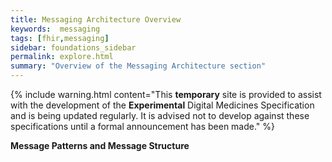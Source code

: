 ```yaml
---
title: Messaging Architecture Overview
keywords:  messaging
tags: [fhir,messaging]
sidebar: foundations_sidebar
permalink: explore.html
summary: "Overview of the Messaging Architecture section"
---
```


{% include warning.html content="This **temporary** site is provided to assist with the development of the **Experimental** Digital Medicines Specification and is being updated regularly. It is advised not to develop against these specifications until a formal announcement has been made." %}

**Message Patterns and Message Structure**


